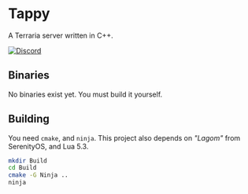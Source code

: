 # Tappy
A Terraria server written in C++.

[![Discord](https://img.shields.io/discord/776599392710033408?style=flat-square)](https://jame.xyz/discord)

## Binaries
No binaries exist yet. You must build it yourself.

## Building
You need `cmake`, and `ninja`. This project also depends
on _"Lagom"_ from SerenityOS, and Lua 5.3.

```bash
mkdir Build
cd Build
cmake -G Ninja ..
ninja
```

